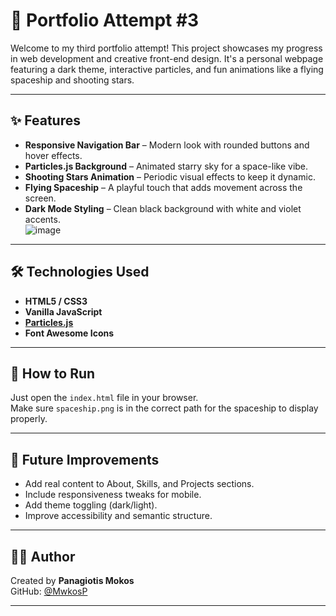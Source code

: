 # 🌌 Portfolio Attempt #3

Welcome to my third portfolio attempt! This project showcases my progress in web development and creative front-end design. It's a personal webpage featuring a dark theme, interactive particles, and fun animations like a flying spaceship and shooting stars.

---

## ✨ Features

- **Responsive Navigation Bar** – Modern look with rounded buttons and hover effects.  
- **Particles.js Background** – Animated starry sky for a space-like vibe.  
- **Shooting Stars Animation** – Periodic visual effects to keep it dynamic.  
- **Flying Spaceship** – A playful touch that adds movement across the screen.  
- **Dark Mode Styling** – Clean black background with white and violet accents.  
![image](https://github.com/user-attachments/assets/40c3c369-46df-4dc8-9c41-9d82737ed06e)

---

## 🛠️ Technologies Used

- **HTML5 / CSS3**
- **Vanilla JavaScript**
- **[Particles.js](https://vincentgarreau.com/particles.js/)**
- **Font Awesome Icons**

---

## 🧪 How to Run

Just open the `index.html` file in your browser.  
Make sure `spaceship.png` is in the correct path for the spaceship to display properly.

---

## 🎯 Future Improvements

- Add real content to About, Skills, and Projects sections.  
- Include responsiveness tweaks for mobile.  
- Add theme toggling (dark/light).  
- Improve accessibility and semantic structure.

---

## 🧑‍💻 Author

Created by **Panagiotis Mokos**  
GitHub: [@MwkosP](https://github.com/MwkosP)

---
